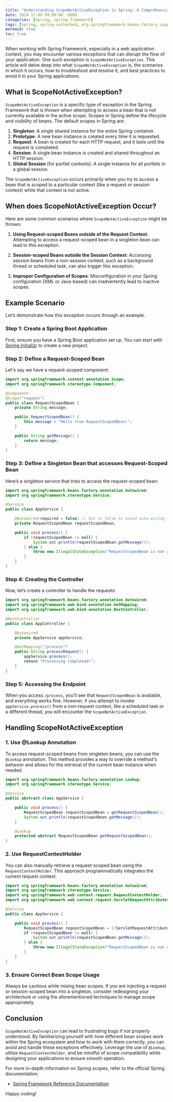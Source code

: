 ```yaml
---
title: "Understanding ScopeNotActiveException in Spring: A Comprehensive Guide"
date: 2024-12-09 09:00:00 -0000
categories: [Spring, spring-framework]
tags: [spring, spring-unchecked, org.springframework.beans.factory.support]
mermaid: true
toc: true
---
```



When working with Spring Framework, especially in a web application context, you may encounter various exceptions that can disrupt the flow of your application. One such exception is `ScopeNotActiveException`. This article will delve deep into what `ScopeNotActiveException` is, the scenarios in which it occurs, how to troubleshoot and resolve it, and best practices to avoid it in your Spring applications. 

## What is ScopeNotActiveException?

`ScopeNotActiveException` is a specific type of exception in the Spring Framework that is thrown when attempting to access a bean that is not currently available in the active scope. Scopes in Spring define the lifecycle and visibility of beans. The default scopes in Spring are:

1. **Singleton**: A single shared instance for the entire Spring container.
2. **Prototype**: A new bean instance is created every time it is requested.
3. **Request**: A bean is created for each HTTP request, and it lasts until the request is completed.
4. **Session**: A single bean instance is created and shared throughout an HTTP session.
5. **Global Session** (for portlet contexts): A single instance for all portlets in a global session.

The `ScopeNotActiveException` occurs primarily when you try to access a bean that is scoped to a particular context (like a request or session context) while that context is not active.

## When does ScopeNotActiveException Occur?

Here are some common scenarios where `ScopeNotActiveException` might be thrown:

1. **Using Request-scoped Beans outside of the Request Context**: Attempting to access a request-scoped bean in a singleton bean can lead to this exception.
  
2. **Session-scoped Beans outside the Session Context**: Accessing session beans from a non-session context, such as a background thread or scheduled task, can also trigger this exception.

3. **Improper Configuration of Scopes**: Misconfiguration in your Spring configuration (XML or Java-based) can inadvertently lead to inactive scopes.

## Example Scenario

Let’s demonstrate how this exception occurs through an example.

### Step 1: Create a Spring Boot Application

First, ensure you have a Spring Boot application set up. You can start with [Spring Initializr](https://start.spring.io/) to create a new project.

### Step 2: Define a Request-Scoped Bean

Let's say we have a request-scoped component:

```java
import org.springframework.context.annotation.Scope;
import org.springframework.stereotype.Component;

@Component
@Scope("request")
public class RequestScopedBean {
    private String message;

    public RequestScopedBean() {
        this.message = "Hello from RequestScopedBean!";
    }

    public String getMessage() {
        return message;
    }
}
```

### Step 3: Define a Singleton Bean that accesses Request-Scoped Bean

Here’s a singleton service that tries to access the request-scoped bean:

```java
import org.springframework.beans.factory.annotation.Autowired;
import org.springframework.stereotype.Service;

@Service
public class AppService {

    @Autowired(required = false) // Set to false to avoid auto-wiring failure
    private RequestScopedBean requestScopedBean;

    public void process() {
        if (requestScopedBean != null) {
            System.out.println(requestScopedBean.getMessage());
        } else {
            throw new IllegalStateException("RequestScopedBean is not available!");
        }
    }
}
```

### Step 4: Creating the Controller

Now, let’s create a controller to handle the requests:

```java
import org.springframework.beans.factory.annotation.Autowired;
import org.springframework.web.bind.annotation.GetMapping;
import org.springframework.web.bind.annotation.RestController;

@RestController
public class AppController {

    @Autowired
    private AppService appService;

    @GetMapping("/process")
    public String processRequest() {
        appService.process();
        return "Processing Completed!";
    }
}
```

### Step 5: Accessing the Endpoint

When you access `/process`, you’ll see that `RequestScopedBean` is available, and everything works fine. However, if you attempt to invoke `appService.process()` from a non-request context, like a scheduled task or a different thread, you will encounter the `ScopeNotActiveException`.

## Handling ScopeNotActiveException

### 1. **Use @Lookup Annotation**  

To access request-scoped beans from singleton beans, you can use the `@Lookup` annotation. This method provides a way to override a method's behavior and allows for the retrieval of the current bean instance when needed.

```java
import org.springframework.beans.factory.annotation.Lookup;
import org.springframework.stereotype.Service;

@Service
public abstract class AppService {

    public void process() {
        RequestScopedBean requestScopedBean = getRequestScopedBean();
        System.out.println(requestScopedBean.getMessage());
    }

    @Lookup
    protected abstract RequestScopedBean getRequestScopedBean();
}
```

### 2. **Use RequestContextHolder**

You can also manually retrieve a request-scoped bean using the `RequestContextHolder`. This approach programmatically integrates the current request context.

```java
import org.springframework.beans.factory.annotation.Autowired;
import org.springframework.stereotype.Service;
import org.springframework.web.context.request.RequestContextHolder;
import org.springframework.web.context.request.ServletRequestAttributes;

@Service
public class AppService {

    public void process() {
        RequestScopedBean requestScopedBean = ((ServletRequestAttributes) RequestContextHolder.getRequestAttributes()).getRequest().getAttribute("requestScopedBean");
        if (requestScopedBean != null) {
            System.out.println(requestScopedBean.getMessage());
        } else {
            throw new IllegalStateException("RequestScopedBean is not available!");
        }
    }
}
```

### 3. **Ensure Correct Bean Scope Usage**

Always be cautious while mixing bean scopes. If you are injecting a request or session-scoped bean into a singleton, consider redesigning your architecture or using the aforementioned techniques to manage scope appropriately.

## Conclusion

`ScopeNotActiveException` can lead to frustrating bugs if not properly understood. By familiarizing yourself with how different bean scopes work within the Spring ecosystem and how to work with them correctly, you can avoid and handle these exceptions effectively. Leverage the use of `@Lookup`, utilize `RequestContextHolder`, and be mindful of scope compatibility while designing your applications to ensure smooth operation.

For more in-depth information on Spring scopes, refer to the official Spring documentation:
- [Spring Framework Reference Documentation](https://docs.spring.io/spring-framework/docs/current/reference/html/core.html#beans-factory-scopes)

Happy coding!